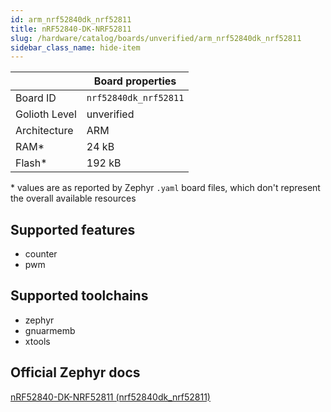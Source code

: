 ```yaml
---
id: arm_nrf52840dk_nrf52811
title: nRF52840-DK-NRF52811
slug: /hardware/catalog/boards/unverified/arm_nrf52840dk_nrf52811
sidebar_class_name: hide-item
---
```


[//]: # (This is an auto-generated file, do not edit! Changes to it will be lost upon re-generation)



|                | Board properties     |
| -------------  | -------------------- |
| Board ID       | `nrf52840dk_nrf52811` |
| Golioth Level  | unverified       |
| Architecture   | ARM |
| RAM*           | 24 kB |
| Flash*         | 192 kB |

\* values are as reported by Zephyr `.yaml` board files, which don't represent the overall available resources



## Supported features

* counter
* pwm

## Supported toolchains

* zephyr
* gnuarmemb
* xtools

## Official Zephyr docs

[nRF52840-DK-NRF52811 (nrf52840dk_nrf52811)](https://docs.zephyrproject.org/latest/boards/arm/nrf52840dk_nrf52811/doc/index.html)
